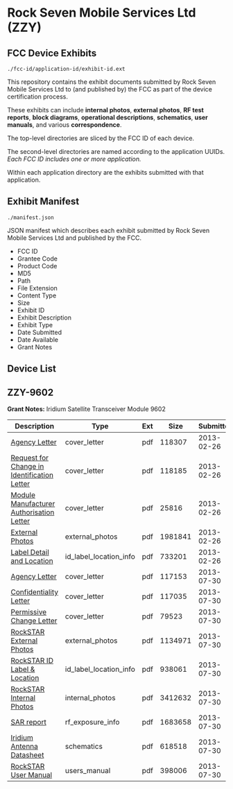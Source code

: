 # Rock Seven Mobile Services Ltd (ZZY)
## FCC Device Exhibits

```
./fcc-id/application-id/exhibit-id.ext
```

This repository contains the exhibit documents submitted by Rock Seven Mobile Services Ltd to (and published by) the FCC as part of the device certification process.

These exhibits can include **internal photos**, **external photos**, **RF test reports**, **block diagrams**, **operational descriptions**, **schematics**, **user manuals**, and various **correspondence**.

The top-level directories are sliced by the FCC ID of each device.

The second-level directories are named according to the application UUIDs. *Each FCC ID includes one or more application.*

Within each application directory are the exhibits submitted with that application. 

## Exhibit Manifest

```
./manifest.json
```

JSON manifest which describes each exhibit submitted by Rock Seven Mobile Services Ltd and published by the FCC.

- FCC ID
- Grantee Code
- Product Code
- MD5
- Path
- File Extension
- Content Type
- Size
- Exhibit ID
- Exhibit Description
- Exhibit Type
- Date Submitted
- Date Available
- Grant Notes

## Device List
## ZZY-9602
**Grant Notes:** Iridium Satellite Transceiver Module 9602

| Description | Type | Ext | Size | Submitted | Available |
| ----------- | ---- | --- | ---- | --------- | --------- |
| [Agency Letter](ZZY-9602/1f9dd8ed17f00a09850c0e28d47aee02/1907232.pdf) | cover_letter | pdf | 118307 | 2013-02-26 | 2013-02-26 |
| [Request for Change in Identification Letter](ZZY-9602/1f9dd8ed17f00a09850c0e28d47aee02/1907233.pdf) | cover_letter | pdf | 118185 | 2013-02-26 | 2013-02-26 |
| [Module Manufacturer Authorisation Letter](ZZY-9602/1f9dd8ed17f00a09850c0e28d47aee02/1907234.pdf) | cover_letter | pdf | 25816 | 2013-02-26 | 2013-02-26 |
| [External Photos](ZZY-9602/1f9dd8ed17f00a09850c0e28d47aee02/1907235.pdf) | external_photos | pdf | 1981841 | 2013-02-26 | 2013-02-26 |
| [Label Detail and Location](ZZY-9602/1f9dd8ed17f00a09850c0e28d47aee02/1907236.pdf) | id_label_location_info | pdf | 733201 | 2013-02-26 | 2013-02-26 |
| [Agency Letter](ZZY-9602/16c40139871ceaf36defb27f419b260a/2028322.pdf) | cover_letter | pdf | 117153 | 2013-07-30 | 2013-07-30 |
| [Confidentiality Letter](ZZY-9602/16c40139871ceaf36defb27f419b260a/2028323.pdf) | cover_letter | pdf | 117035 | 2013-07-30 | 2013-07-30 |
| [Permissive Change Letter](ZZY-9602/16c40139871ceaf36defb27f419b260a/2028324.pdf) | cover_letter | pdf | 79523 | 2013-07-30 | 2013-07-30 |
| [RockSTAR External Photos](ZZY-9602/16c40139871ceaf36defb27f419b260a/2028325.pdf) | external_photos | pdf | 1134971 | 2013-07-30 | 2013-07-30 |
| [RockSTAR ID Label & Location](ZZY-9602/16c40139871ceaf36defb27f419b260a/2028327.pdf) | id_label_location_info | pdf | 938061 | 2013-07-30 | 2013-07-30 |
| [RockSTAR Internal Photos](ZZY-9602/16c40139871ceaf36defb27f419b260a/2028326.pdf) | internal_photos | pdf | 3412632 | 2013-07-30 | 2013-07-30 |
| [SAR report](ZZY-9602/16c40139871ceaf36defb27f419b260a/2028330.pdf) | rf_exposure_info | pdf | 1683658 | 2013-07-30 | 2013-07-30 |
| [Iridium Antenna Datasheet](ZZY-9602/16c40139871ceaf36defb27f419b260a/2028329.pdf) | schematics | pdf | 618518 | 2013-07-30 | 2013-07-30 |
| [RockSTAR User Manual](ZZY-9602/16c40139871ceaf36defb27f419b260a/2028334.pdf) | users_manual | pdf | 398006 | 2013-07-30 | 2013-07-30 |

